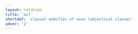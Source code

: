 ```yaml
---
layout: relation
title: 'acl'
shortdef: 'clausal modifier of noun (adjectival clause)'
udver: '2'
---
```

<!-- Interlanguage links updated Út zář 29 20:31:40 CEST 2020 -->
